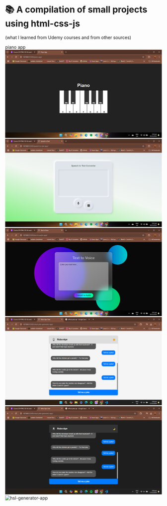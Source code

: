 # 📚 A compilation of small projects using html-css-js 
(what I learned from Udemy courses and from other sources)

piano app
![piano-app ](https://github.com/max31337/html-css-js/blob/main/project-images/piano-app.png?raw=true)
![speech-to-text-app ](https://github.com/max31337/html-css-js/blob/main/project-images/speech-to-text-app.png?raw=true)
![text-to-voice-app ](https://github.com/max31337/html-css-js/blob/main/project-images/text-to-voice-app.png?raw=true)
![robot-joke-generator-app ](https://github.com/max31337/html-css-js/blob/main/project-images/robot-joke-generator-app.png?raw=true)
![robot-joke-generator(dark-mode)-app ](https://github.com/max31337/html-css-js/blob/main/project-images/robot-joke-generator(dark-mode)-app.png?raw=true)
![hsl-generator-app ](https://github.com/max31337/html-css-js/blob/main/project-images/project-images/hsl-generator-app.png?raw=true)
